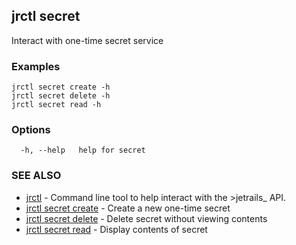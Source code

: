 ## jrctl secret

Interact with one-time secret service

### Examples

```
jrctl secret create -h
jrctl secret delete -h
jrctl secret read -h
```

### Options

```
  -h, --help   help for secret
```

### SEE ALSO

* [jrctl](jrctl.md)	 - Command line tool to help interact with the >jetrails_ API.
* [jrctl secret create](jrctl_secret_create.md)	 - Create a new one-time secret
* [jrctl secret delete](jrctl_secret_delete.md)	 - Delete secret without viewing contents
* [jrctl secret read](jrctl_secret_read.md)	 - Display contents of secret

